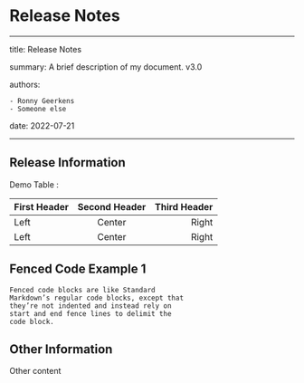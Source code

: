 # Release Notes

---
title: Release Notes

summary: A brief description of my document. v3.0

authors:

    - Ronny Geerkens
    - Someone else
date: 2022-07-21

---

## Release Information

Demo Table :

First Header | Second Header | Third Header
:----------- |:-------------:| -----------:
Left         | Center        | Right
Left         | Center        | Right

## Fenced Code Example 1

```
Fenced code blocks are like Standard
Markdown’s regular code blocks, except that
they’re not indented and instead rely on
start and end fence lines to delimit the
code block.
```

## Other Information

Other content
